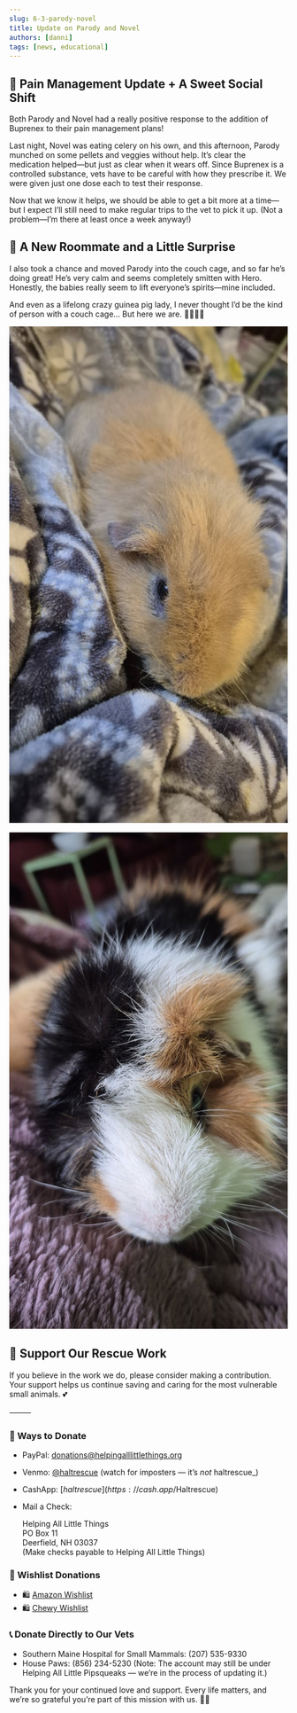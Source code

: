 ```yaml
---
slug: 6-3-parody-novel
title: Update on Parody and Novel
authors: [danni]
tags: [news, educational]
---
```


## 💊 Pain Management Update + A Sweet Social Shift

Both Parody and Novel had a really positive response to the addition of Buprenex to their pain management plans!

Last night, Novel was eating celery on his own, and this afternoon, Parody munched on some pellets and veggies without help. It’s clear the medication helped—but just as clear when it wears off. Since Buprenex is a controlled substance, vets have to be careful with how they prescribe it. We were given just one dose each to test their response.

Now that we know it helps, we should be able to get a bit more at a time—but I expect I’ll still need to make regular trips to the vet to pick it up. (Not a problem—I’m there at least once a week anyway!)

## 🐹 A New Roommate and a Little Surprise

I also took a chance and moved Parody into the couch cage, and so far he’s doing great! He’s very calm and seems completely smitten with Hero. Honestly, the babies really seem to lift everyone’s spirits—mine included.

And even as a lifelong crazy guinea pig lady, I never thought I’d be the kind of person with a couch cage…
But here we are. 💁‍♀️🐹💕

![Parody the Guinea Pig](parody.jpg)

![Novel the Guinea Pig](novel.jpg)


## 🙏  Support Our Rescue Work

If you believe in the work we do, please consider making a contribution.
Your support helps us continue saving and caring for the most vulnerable small animals. 💕

⸻

### 💸  Ways to Donate
 - PayPal: donations@helpingalllittlethings.org
 - Venmo: [@haltrescue](https://account.venmo.com/u/haltrescue) (watch for imposters — it’s _not_ haltrescue_)
 - CashApp: [$haltrescue](https://cash.app/$Haltrescue)
 - Mail a Check:  
  
    Helping All Little Things    
    PO Box 11    
    Deerfield, NH 03037    
    (Make checks payable to Helping All Little Things)    


### 🛒 Wishlist Donations
 - 🛍️ [Amazon Wishlist](https://tinyurl.com/HALT-Amazon-Wishlist)
 - 🛍️ [Chewy Wishlist](https://tinyurl.com/HALT-Chewy-Wishlist)


### 📞 Donate Directly to Our Vets
 - Southern Maine Hospital for Small Mammals: (207) 535-9330
 - House Paws: (856) 234-5230
(Note: The account may still be under Helping All Little Pipsqueaks — we’re in the process of updating it.)

Thank you for your continued love and support.
Every life matters, and we’re so grateful you’re part of this mission with us. 🐹💕

